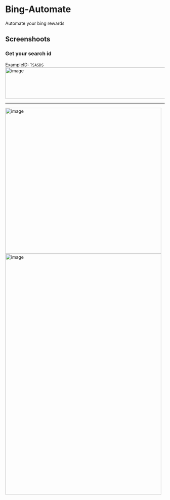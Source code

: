 # Bing-Automate 
Automate your bing rewards 

## Screenshoots
### Get your search id 
ExampleID: `TSASDS`
<img width="505" height="99" alt="image" src="https://github.com/user-attachments/assets/7aa1b018-f257-4a07-a07f-400c6bba296e" />

---

<img width="493" height="462" alt="image" src="https://github.com/user-attachments/assets/23381dff-895c-464c-9af9-007f4bfcee4e" />
<img width="493" height="762" alt="image" src="https://github.com/user-attachments/assets/31ff259b-e1fe-4cc0-980e-5fb2efc8a889" />
